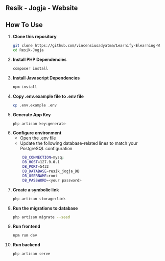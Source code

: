 ## Resik - Jogja - Website

## How To Use

1. **Clone this repository**
   ```bash
   git clone https://github.com/vincensiusadyatma/Learnify-Elearning-Website.git](https://github.com/vincensiusadyatma/Resik-Jogja.git
   cd Resik-Jogja
2. **Install PHP Dependencies**
   ```bash
   composer install

3. **Install Javascript Dependencies**
   ```bash
   npm install

3. **Copy .env.example file to .env file**
   ```bash
   cp .env.example .env

4. **Generate App Key**
   ```bash
   php artisan key:generate

4. **Configure environment**
   - Open the .env file
   - Update the following database-related lines to match your PostgreSQL configuration
       ```bash
        DB_CONNECTION=mysq;
        DB_HOST=127.0.0.1
        DB_PORT=5432
        DB_DATABASE=resik_jogja_DB
        DB_USERNAME=root
        DB_PASSWORD=<your password>

4. **Create a symbolic link**
   ```bash
   php artisan storage:link

4. **Run the migrations to database**
   ```bash
   php artisan migrate --seed
   
5. **Run frontend**
   ```bash
   npm run dev

6. **Run backend**
   ```bash
   php artisan serve
